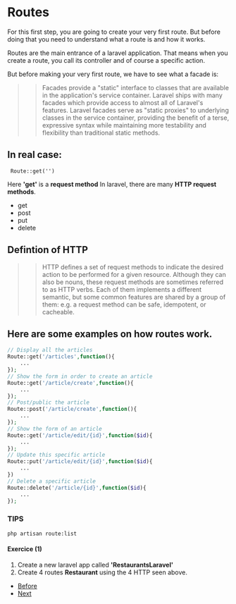 # Routes

For this first step, you are going to create your very first route. But before doing that you need to understand what a route is and how it works.

Routes are the main entrance of a laravel application. That means when you create a route, you call its controller and of course a specific action.

But before making your very first route, we have to see what a facade is:

>> Facades provide a "static" interface to classes that are available in the application's service container. Laravel ships with many facades which provide access to almost all of Laravel's features. Laravel facades serve as "static proxies" to underlying classes in the service container, providing the benefit of a terse, expressive syntax while maintaining more testability and flexibility than traditional static methods.

## In real case:
``` Route::get('')```

Here **'get'** is a **request method** In laravel, there are many **HTTP request methods**.

- get
- post
- put
- delete

## Defintion of HTTP

>> HTTP defines a set of request methods to indicate the desired action to be performed for a given resource. Although they can also be nouns, these request methods are sometimes referred to as HTTP verbs. Each of them implements a different semantic, but some common features are shared by a group of them: e.g. a request method can be safe, idempotent, or cacheable.

## Here are some examples on how routes work.

```php
// Display all the articles
Route::get('/articles',function(){
    ...
});
// Show the form in order to create an article
Route::get('/article/create',function(){
    ...
});
// Post/public the article
Route::post('/article/create',function(){
    ...
});
// Show the form of an article
Route::get('/article/edit/{id}',function($id){
    ...
});
// Update this specific article
Route::put('/article/edit/{id}',function($id){
    ...
})
// Delete a specific article
Route::delete('/article/{id}',function($id){
    ...
});

```

### TIPS
`php artisan route:list`

#### Exercice (1)

1. Create a new laravel app called **'RestaurantsLaravel'**
2. Create 4 routes **Restaurant** using the 4 HTTP seen above.

- [Before](/02.TheBasics/a.hierachy.md)
- [Next](c.views.md)